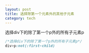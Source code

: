 ```yaml
---
layout: post
title: 选择除第一个元素外的其他子元素
category: tech
---
```


选择div下的除了第一个p外的所有子元素p

<!--more-->

~~~ css
/*选择div下的除了第一个p外的所有子元素p*/
div>p:not(:first-child)
~~~
